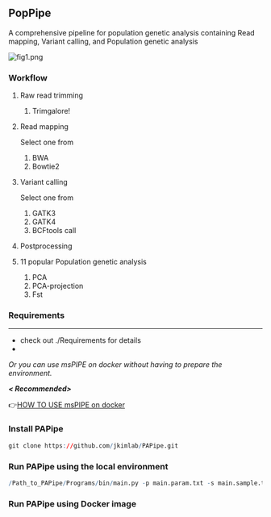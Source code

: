 ## PopPipe



 A comprehensive pipeline for population genetic analysis containing Read mapping, Variant calling, and Population genetic analysis

![fig1.png](./figure/fig1.png)

### Workflow

1. Raw read trimming
    1. Trimgalore!
2. Read mapping
    
    Select one from 
    
    1. BWA
    2. Bowtie2
3. Variant calling 
    
    Select one from 
    
    1. GATK3
    2. GATK4
    3. BCFtools call
4. Postprocessing
5. 11 popular Population genetic analysis 
    1. PCA
    2. PCA-projection
    3. Fst

### Requirements

---

- check out ./Requirements for details
- 

*Or you can use msPIPE on docker without having to prepare the environment.*

***< Recommended>***

👉[HOW TO USE msPIPE on docker](https://github.com/jkimlab/msPIPE#using-docker)

### Install PAPipe

```r
git clone https://github.com/jkimlab/PAPipe.git
```

### Run PAPipe using the local environment

```r
/Path_to_PAPipe/Programs/bin/main.py -p main.param.txt -s main.sample.txt - -o OUTDIR
```

### Run PAPipe using Docker image

```r

```